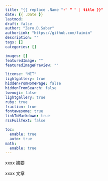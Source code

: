 ```yaml
---
title: "{{ replace .Name "-" " " | title }}"
date: {{ .Date }}
lastmod: 
draft: false
author: "Zero.D.Saber"
authorLink: "https://github.com/faimin"
description: ""
tags: []
categories: []

images: []
featuredImage: ""
featuredImagePreview: ""

license: "MIT"
lightgallery: true
hiddenFromHomePage: false
hiddenFromSearch: false
twemoji: false
lightgallery: true
ruby: true
fraction: true
fontawesome: true
linkToMarkdown: true
rssFullText: false

toc:
  enable: true
  auto: true
math:
  enable: true
---
```


xxxx 摘要

<!--more-->


xxxx 文章
